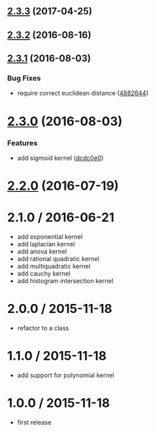 <a name="2.3.3"></a>
## [2.3.3](https://github.com/mljs/kernel/compare/v2.3.2...v2.3.3) (2017-04-25)



<a name="2.3.2"></a>
## [2.3.2](https://github.com/mljs/kernel/compare/v2.3.1...v2.3.2) (2016-08-16)



<a name="2.3.1"></a>
## [2.3.1](https://github.com/mljs/kernel/compare/v2.3.0...v2.3.1) (2016-08-03)


### Bug Fixes

* require correct euclidean distance ([4882644](https://github.com/mljs/kernel/commit/4882644))



<a name="2.3.0"></a>
# [2.3.0](https://github.com/mljs/kernel/compare/v2.2.0...v2.3.0) (2016-08-03)


### Features

* add sigmoid kernel ([dcdc0e0](https://github.com/mljs/kernel/commit/dcdc0e0))



<a name="2.2.0"></a>
# [2.2.0](https://github.com/mljs/kernel/compare/v2.1.0...v2.2.0) (2016-07-19)



2.1.0 / 2016-06-21
==================

* add exponential kernel
* add laplacian kernel
* add anova kernel
* add rational quadratic kernel
* add multiquadratic kernel
* add cauchy kernel
* add histogram intersection kernel

2.0.0 / 2015-11-18
==================

* refactor to a class

1.1.0 / 2015-11-18
==================

* add support for polynomial kernel

1.0.0 / 2015-11-18
==================

* first release
